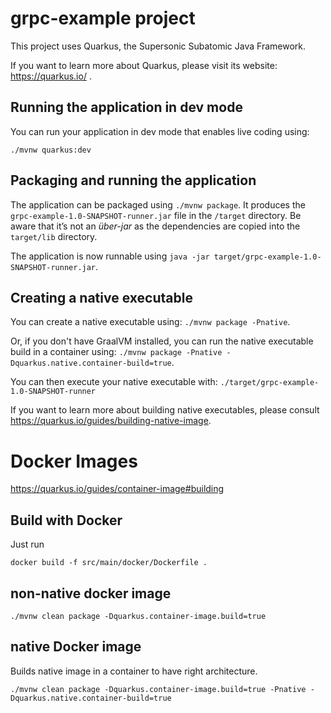 # grpc-example project

This project uses Quarkus, the Supersonic Subatomic Java Framework.

If you want to learn more about Quarkus, please visit its website: https://quarkus.io/ .

## Running the application in dev mode

You can run your application in dev mode that enables live coding using:
```
./mvnw quarkus:dev
```

## Packaging and running the application

The application can be packaged using `./mvnw package`.
It produces the `grpc-example-1.0-SNAPSHOT-runner.jar` file in the `/target` directory.
Be aware that it’s not an _über-jar_ as the dependencies are copied into the `target/lib` directory.

The application is now runnable using `java -jar target/grpc-example-1.0-SNAPSHOT-runner.jar`.

## Creating a native executable

You can create a native executable using: `./mvnw package -Pnative`.

Or, if you don't have GraalVM installed, you can run the native executable build in a container using: `./mvnw package -Pnative -Dquarkus.native.container-build=true`.

You can then execute your native executable with: `./target/grpc-example-1.0-SNAPSHOT-runner`

If you want to learn more about building native executables, please consult https://quarkus.io/guides/building-native-image.

# Docker Images

https://quarkus.io/guides/container-image#building

## Build with Docker

Just run 

```
docker build -f src/main/docker/Dockerfile .
```

## non-native docker image

```
./mvnw clean package -Dquarkus.container-image.build=true
```

## native Docker image

Builds native image in a container to have right architecture.

```
./mvnw clean package -Dquarkus.container-image.build=true -Pnative -Dquarkus.native.container-build=true
```
